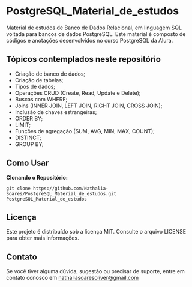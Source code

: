 # PostgreSQL_Material_de_estudos
Material de estudos de Banco de Dados Relacional, em linguagem SQL voltada para bancos de dados PostgreSQL.
Este material é composto de códigos e anotações desenvolvidos no curso PostgreSQL da Alura.

## Tópicos contemplados neste repositório

* Criação de banco de dados;
* Criação de tabelas;
* Tipos de dados;
* Operações CRUD (Create, Read, Update e Delete);
* Buscas com WHERE;
* Joins (INNER JOIN, LEFT JOIN, RIGHT JOIN, CROSS JOIN);
* Inclusão de chaves estrangeiras;
* ORDER BY;
* LIMIT;
* Funções de agregação (SUM, AVG, MIN, MAX, COUNT);
* DISTINCT;
* GROUP BY;

## Como Usar

**Clonando o Repositório:**
   ```shell
   git clone https://github.com/Nathalia-Soares/PostgreSQL_Material_de_estudos.git
   PostgreSQL_Material_de_estudos
   ``````

## Licença
  Este projeto é distribuído sob a licença MIT. Consulte o arquivo LICENSE para obter mais informações.

## Contato
  Se você tiver alguma dúvida, sugestão ou precisar de suporte, entre em contato conosco em nathaliasoaresoliver@gmail.com
